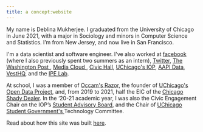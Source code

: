 ```yaml
---
title: a concept:website
---
```


My name is Deblina Mukherjee. I graduated from the University of Chicago in June 2021, with a major in Sociology and minors in Computer Science and Statistics. I’m from New Jersey, and now live in San Francisco.

I'm a data scientist and software engineer. I've also worked at <a href="https://www.facebook.com/" target="_blank">facebook</a> (where I also previously spent two summers as an intern), <a href="https://blog.twitter.com/en_us/topics/product/2021/introducing-birdwatch-a-community-based-approach-to-misinformation.html" target ="_blank">Twitter</a>, <a href="https://www.washingtonpost.com/pr/2021/01/25/washington-post-announces-2021-newsroom-engineering-interns/" target="_blank">The Washington Post </a>, <a href="https://mediacloud.org/about" target="_blank"> Media Cloud </a>, <a href="https://civichall.org/" target="_blank">Civic Hall</a>, <a href="http://politics.uchicago.edu/" target="_blank">UChicago's IOP</a>, <a href="https://aapidata.com/" target="_blank">AAPI Data</a>, <a href="https://www.vesthq.com/" target="_blank">VestHQ</a>, and the <a href="https://home.uchicago.edu/~gulotty/IPElab.html" target="_blank">IPE Lab</a>.

At school, I was a member of <a href="http://occam.uchicago.edu/" target="_blank">Occam's Razor</a>, the founder of <a href="https://github.com/UCOpenData" target="_blank">UChicago's Open Data Project</a>, and, from 2019 to 2021, half the EIC of the <a href="https://twitter.com/chishadydealer?lang=en" target="_blank">Chicago Shady Dealer</a>. In the ‘20-21 academic year, I was also the Civic Engagement Chair on the IOP’s <a href="https://politics.uchicago.edu/get-involved/for-students#studentLedPrograms" target="_blank">Student Advisory Board</a>, and the Chair of <a href = "https://uccc.squarespace.com/" target="_blank"> UChicago Student Government's </a> Technology Committee.

Read about how this site was built [here](/colophon/).
